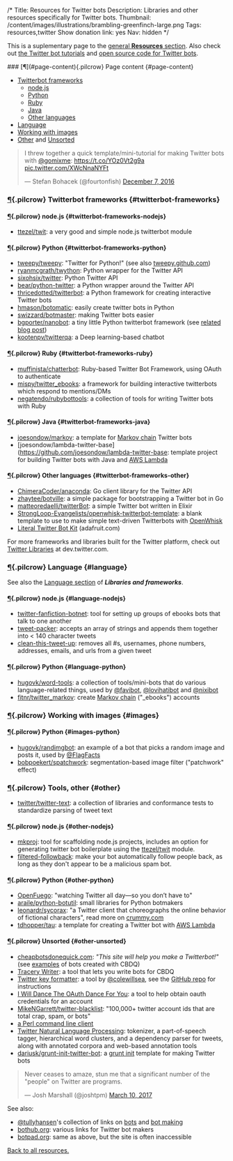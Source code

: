 /*
Title: Resources for Twitter bots
Description: Libraries and other resources specifically for Twitter bots.
Thumbnail: /content/images/illustrations/brambling-greenfinch-large.png
Tags: resources,twitter
Show donation link: yes
Nav: hidden
*/

This is a suplementary page to the [general **Resources** section](/resources). Also check out [the Twitter bot tutorials](/tutorials/twitterbots) and [open source code for Twitter bots](/tag/twitter+opensource).


<div class="row">
  <div class="col-sm-12 col-md-6 no-pad" markdown=1>
### [¶](#page-content){.pilcrow} Page content {#page-content}

- [Twitterbot frameworks](#twitterbot-frameworks)
  - [node.js](#twitterbot-frameworks-nodejs)
  - [Python](#twitterbot-frameworks-python)
  - [Ruby](#twitterbot-frameworks-ruby)
  - [Java](#twitterbot-frameworks-java)
  - [Other languages](#twitterbot-frameworks-other)
- [Language](#language)
- [Working with images](#images)
- [Other](#other) and [Unsorted](#other-unsorted)
  </div>
  <div class="col-sm-12 col-md-6">
    <blockquote class="twitter-tweet" data-lang="en"><p lang="en" dir="ltr">I threw together a quick template/mini-tutorial for making Twitter bots with <a href="https://twitter.com/gomixme">@gomixme</a>: <a href="https://t.co/YOz0Vt2g9a">https://t.co/YOz0Vt2g9a</a> <a href="https://t.co/XWcNnaNYFt">pic.twitter.com/XWcNnaNYFt</a></p>&mdash; Stefan Bohacek (@fourtonfish) <a href="https://twitter.com/fourtonfish/status/806537666443546624">December 7, 2016</a></blockquote>
  </div>
</div>

### [¶](#twitterbot-frameworks){.pilcrow} Twitterbot frameworks {#twitterbot-frameworks}

#### [¶](#twitterbot-frameworks-nodejs){.pilcrow} node.js {#twitterbot-frameworks-nodejs}

- [ttezel/twit](https://github.com/ttezel/twit): a very good and simple node.js twitterbot module

#### [¶](#twitterbot-frameworks-python){.pilcrow} Python {#twitterbot-frameworks-python}

- [tweepy/tweepy](https://github.com/tweepy/tweepy): "Twitter for Python!" (see also [tweepy.github.com](http://www.tweepy.org/))
- [ryanmcgrath/twython](https://github.com/ryanmcgrath/twython): Python wrapper for the Twitter API
- [sixohsix/twitter](https://github.com/sixohsix/twitter): Python Twitter API
- [bear/python-twitter](https://github.com/bear/python-twitter): a Python wrapper around the Twitter API
- [thricedotted/twitterbot](https://github.com/thricedotted/twitterbot): a Python framework for creating interactive Twitter bots
- [hmason/botomatic](https://github.com/hmason/botomatic): easily create twitter bots in Python
- [swizzard/botmaster](https://github.com/swizzard/botmaster): making Twitter bots easier
- [bgporter/nanobot](https://github.com/bgporter/nanobot): a tiny little Python twitterbot framework (see [related blog post](https://artandlogic.com/2016/06/nanobot-tiny-little-twitterbot-framework/))
- [kootenpv/twitterqa](https://github.com/kootenpv/twitterqa): a Deep learning-based chatbot


#### [¶](#twitterbot-frameworks-ruby){.pilcrow} Ruby {#twitterbot-frameworks-ruby}

- [muffinista/chatterbot](https://github.com/muffinista/chatterbot): Ruby-based Twitter Bot Framework, using OAuth to authenticate
- [mispy/twitter_ebooks](https://github.com/mispy/twitter_ebooks): a framework for building interactive twitterbots which respond to mentions/DMs
- [negatendo/rubybottools](https://github.com/negatendo/rubybottools): a collection of tools for writing Twitter bots with Ruby


#### [¶](#twitterbot-frameworks-java){.pilcrow} Java {#twitterbot-frameworks-java}

- [joesondow/markov](https://github.com/joesondow/markov): a template for [Markov chain](https://simple.wikipedia.org/wiki/Markov_chain) Twitter bots
- [joesondow/lambda-twitter-base](https://github.com/joesondow/lambda-twitter-base: template project for building Twitter bots with Java and [AWS Lambda](https://aws.amazon.com/lambda/)

#### [¶](#twitterbot-frameworks-other){.pilcrow} Other languages {#twitterbot-frameworks-other}

- [ChimeraCoder/anaconda](https://github.com/ChimeraCoder/anaconda): Go client library for the Twitter API
- [zhaytee/botville](https://github.com/zhaytee/botville): a simple package for bootstrapping a Twitter bot in Go
- [matteoredaelli/twitterBot](https://github.com/matteoredaelli/twitterBot): a simple Twitter bot written in Elixir
- [StrongLoop-Evangelists/openwhisk-twitterbot-template](https://github.com/StrongLoop-Evangelists/openwhisk-twitterbot-template): a blank template to use to make simple text-driven Twitterbots with [OpenWhisk](http://openwhisk.org/)
- [Literal Twitter Bot Kit](https://www.adafruit.com/product/3281) (adafruit.com)

For more frameworks and libraries built for the Twitter platform, check out [Twitter Libraries](https://dev.twitter.com/resources/twitter-libraries) at dev.twitter.com.

### [¶](#language){.pilcrow} Language {#language}

See also the [Language section](/resources/libraries-frameworks#language) of ***Libraries and frameworks***.

#### [¶](#language-nodejs){.pilcrow} node.js {#language-nodejs}

- [twitter-fanfiction-botnet](https://www.npmjs.com/package/twitter-fanfic-botnet): tool for setting up groups of ebooks bots that talk to one another
- [tweet-packer](https://www.npmjs.com/package/tweet-packer): accepts an array of strings and appends them together into < 140 character tweets
- [clean-this-tweet-up](https://www.npmjs.com/package/clean-this-tweet-up): removes all #s, usernames, phone numbers, addresses, emails, and urls from a given tweet

#### [¶](#language-python){.pilcrow} Python {#language-python}

- [hugovk/word-tools](https://github.com/hugovk/word-tools): a collection of tools/mini-bots that do various language-related things, used by [@favibot](https://twitter.com/favibot), [@lovihatibot](https://twitter.com/lovihatibot) and [@nixibot](https://twitter.com/nixibot)
- [fitnr/twitter_markov](https://github.com/fitnr/twitter_markov): create [Markov chain](https://simple.wikipedia.org/wiki/Markov_chain) ("_ebooks") accounts


### [¶](#images){.pilcrow} Working with images {#images}

#### [¶](#images-python){.pilcrow} Python {#images-python}

- [hugovk/randimgbot](https://github.com/hugovk/randimgbot): an example of a bot that picks a random image and posts it, used by [@FlagFacts](https://twitter.com/FlagFacts)
- [bobpoekert/spatchwork](https://github.com/bobpoekert/spatchwork): segmentation-based image filter ("patchwork" effect)

### [¶](#other){.pilcrow} Tools, other {#other}

- [twitter/twitter-text](https://github.com/twitter/twitter-text/):  a collection of libraries and conformance tests to standardize parsing of tweet text


#### [¶](#other-nodejs){.pilcrow} node.js {#other-nodejs}

- [mkproj](https://www.npmjs.com/package/mkproj): tool for scaffolding node.js projects, includes an option for generating twitter bot boilerplate using the [ttezel/twit](https://github.com/ttezel/twit) module. 
- [filtered-followback](https://www.npmjs.com/package/filtered-followback): make your bot automatically follow people back, as long as they don't appear to be a malicious spam bot.


#### [¶](#other-python){.pilcrow} Python {#other-python}

- [OpenFuego](http://niemanlab.github.io/openfuego/): "watching Twitter all day—so you don’t have to"
- [araile/python-botutil](https://github.com/araile/python-botutil): small libraries for Python botmakers
- [leonardr/sycorax](https://github.com/leonardr/sycorax): "a Twitter client that choreographs the online behavior of fictional characters", read more on [crummy.com](http://www.crummy.com/software/sycorax/)
- [tdhopper/tau](https://github.com/tdhopper/tau): a template for creating a Twitter bot with [AWS Lambda](https://aws.amazon.com/lambda/)



#### [¶](#other-unsorted){.pilcrow} Unsorted {#other-unsorted}

- [cheapbotsdonequick.com](http://cheapbotsdonequick.com/): *"This site will help you make a Twitterbot!"* (see [examples](/tag/cheapbotsdonequick) of bots created with CBDQ)
- [Tracery Writer](https://beaugunderson.com/tracery-writer/): a tool that lets you write bots for CBDQ
- [Twitter key formatter](http://coleww.github.io/tweet-key-formatter/): a tool by [@colewillsea](https://twitter.com/colewillsea), see the [GitHub repo](https://github.com/coleww/tweet-key-formatter) for instructions
- [I Will Dance The OAuth Dance For You](http://v21.io/iwilldancetheoauthdanceforyou/): a tool to help obtain oauth credentials for an account
- [MikeNGarrett/twitter-blacklist](https://github.com/MikeNGarrett/twitter-blacklist): "100,000+ twitter account ids that are total crap, spam, or bots"
- [a Perl command line client](http://www.floodgap.com/software/ttytter/) 
- [Twitter Natural Language Processing](http://www.ark.cs.cmu.edu/TweetNLP/): tokenizer, a part-of-speech tagger, hierarchical word clusters, and a dependency parser for tweets, along with annotated corpora and web-based annotation tools
- [dariusk/grunt-init-twitter-bot](https://github.com/dariusk/grunt-init-twitter-bot): a [grunt init](http://gruntjs.com/project-scaffolding) template for making Twitter bots


<blockquote class="twitter-tweet" data-lang="en"><p lang="en" dir="ltr">Never ceases to amaze, stun me that a significant number of the &quot;people&quot; on Twitter are programs.</p>&mdash; Josh Marshall (@joshtpm) <a href="https://twitter.com/joshtpm/status/840019038185103360">March 10, 2017</a></blockquote>


See also:

- [@tullyhansen](https://twitter.com/tullyhansen)'s collection of links on [bots](https://pinboard.in/u:tullyhansen/t:bots/) and [bot making](https://pinboard.in/u:tullyhansen/t:botmaking/)
- [bothub.org](http://bothub.org/): various links for Twitter bot makers
- [botpad.org](http://botpad.org/p/bot_resources): same as above, but the site is often inaccessible

[Back to all resources.](/resources)


<script async src="//platform.twitter.com/widgets.js" charset="utf-8"></script>